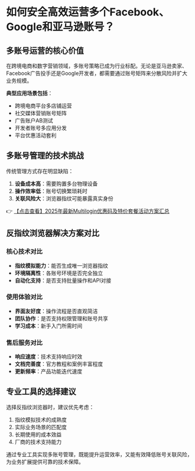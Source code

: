 # 如何安全高效运营多个Facebook、Google和亚马逊账号？

## 多账号运营的核心价值

在跨境电商和数字营销领域，多账号策略已成为行业标配。无论是亚马逊卖家、Facebook广告投手还是Google开发者，都需要通过账号矩阵来分散风险并扩大业务规模。

**典型应用场景包括**：
- 跨境电商平台多店铺运营
- 社交媒体营销账号矩阵
- 广告账户AB测试
- 开发者账号多应用分发
- 平台优惠活动套利

## 多账号管理的技术挑战

传统管理方式存在明显缺陷：
1. **设备成本高**：需要购置多台物理设备
2. **操作效率低**：账号切换繁琐耗时
3. **关联风险大**：浏览器指纹可能暴露真实身份

👉 [【点击查看】2025年最新Multilogin优惠码及特价套餐活动方案汇总](https://bit.ly/multIlogin)

## 反指纹浏览器解决方案对比

### 核心技术对比
- **指纹模拟能力**：能否生成唯一浏览器指纹
- **环境隔离性**：各账号环境是否完全独立
- **自动化支持**：是否支持批量操作和API对接

### 使用体验对比
- **界面友好度**：操作流程是否直观简洁
- **团队协作**：是否支持权限管理和账号共享
- **学习成本**：新手入门所需时间

### 售后服务对比
- **响应速度**：技术支持响应时效
- **文档完善度**：官方教程和案例丰富程度
- **更新频率**：产品功能迭代速度

## 专业工具的选择建议

选择反指纹浏览器时，建议优先考虑：
1. 指纹模拟技术的成熟度
2. 实际业务场景的匹配度
3. 长期使用的成本效益
4. 厂商的技术支持能力

通过专业工具实现多账号管理，既能提升运营效率，又能有效降低账号关联风险，为业务扩展提供可靠的技术保障。